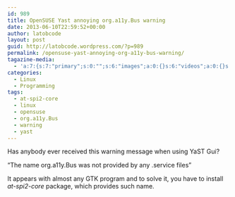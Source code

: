 ```yaml
---
id: 989
title: OpenSUSE Yast annoying org.a11y.Bus warning
date: 2013-06-10T22:59:52+00:00
author: latobcode
layout: post
guid: http://latobcode.wordpress.com/?p=989
permalink: /opensuse-yast-annoying-org-a11y-bus-warning/
tagazine-media:
  - 'a:7:{s:7:"primary";s:0:"";s:6:"images";a:0:{}s:6:"videos";a:0:{}s:11:"image_count";i:0;s:6:"author";s:8:"20401582";s:7:"blog_id";s:8:"53632187";s:9:"mod_stamp";s:19:"2013-06-10 21:00:33";}'
categories:
  - Linux
  - Programming
tags:
  - at-spi2-core
  - linux
  - opensuse
  - org.a11y.Bus
  - warning
  - yast
---
```

Has anybody ever received this warning message when using YaST Gui?

&#8220;The name org.a11y.Bus was not provided by any .service files&#8221;

It appears with almost any GTK program and to solve it, you have to install _at-spi2-core_ package, which provides such name.